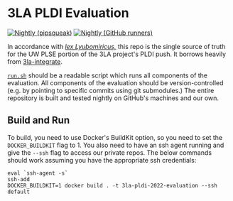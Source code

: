 # 3LA PLDI Evaluation

[![Nightly (pipsqueak)](https://github.com/uwsampl/3la-pldi-2022-evaluation/actions/workflows/nightly-pipsqueak.yml/badge.svg)](https://github.com/uwsampl/3la-pldi-2022-evaluation/actions/workflows/nightly-pipsqueak.yml)
[![Nightly (GitHub runners)](https://github.com/uwsampl/3la-pldi-2022-evaluation/actions/workflows/nightly-github-runners.yml/badge.svg)](https://github.com/uwsampl/3la-pldi-2022-evaluation/actions/workflows/nightly-github-runners.yml)

In accordance with
  [*lex Lyubomiricus,*](https://homes.cs.washington.edu/~sslyu/lex.html)
  this repo
  is the single source of truth
  for the UW PLSE portion
  of the 3LA project's
  PLDI push.
It borrows heavily from [3la-integrate](https://github.com/PrincetonUniversity/3la-integrate).

[`run.sh`](run.sh)
  should be a readable script
  which runs
  all components of the evaluation.
All components
  of the evaluation
  should be version-controlled
  (e.g. by pointing to specific commits
    using git submodules.)
The entire repository
  is built and tested
  nightly
  on GitHub's machines
  and our own.

## Build and Run

To build, 
  you need to use Docker's BuildKit option, 
  so you need to set the `DOCKER_BUILDKIT` flag to 1. 
You also need 
  to have an ssh agent running 
  and give the `--ssh` flag to access our private repos.
The below commands should work assuming you have the appropriate ssh credentials:
```
eval `ssh-agent -s`
ssh-add
DOCKER_BUILDKIT=1 docker build . -t 3la-pldi-2022-evaluation --ssh default
```
